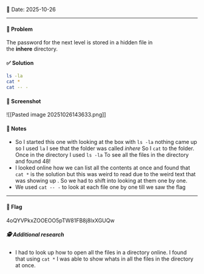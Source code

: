 📅 Date: 2025-10-26

---

#### 🧩 Problem
The password for the next level is stored in a hidden file in the **inhere** directory.
#### ✅ Solution
```bash
ls -la
cat *
cat -- -
```

#### 📸 Screenshot
![[Pasted image 20251026143633.png]]

#### 📝 Notes
- So I started this one with looking at the box with `ls -la` nothing came up so I used `la` I see that the folder was called *inhere* So I `cat` to the folder. Once in the directory I used `ls -la` To see all the files in the directory and found 48!
- I looked online how  we can list all the contents at once and found that `cat *` is the solution but this was weird to read due to the weird text that was showing up . So we had to shift into looking at them one by one. 
- We used `cat -- -` to look at each file one by one till we saw the flag

---
#### 🔐 Flag
4oQYVPkxZOOEOO5pTW81FB8j8lxXGUQw

#####  🕵️ Additional research  
- I had to look up how to open all the files in a directory online. I found that using `cat *` I was able to show whats in all the files in the directory at once.
